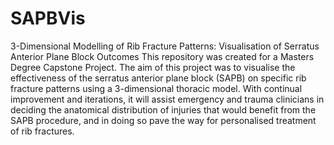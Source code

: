 # SAPBVis
3-Dimensional Modelling of Rib Fracture Patterns: Visualisation of Serratus Anterior Plane Block Outcomes
This repository was created for a Masters Degree Capstone Project. The aim of this project was to visualise the effectiveness of the serratus anterior plane block (SAPB) on specific rib fracture patterns using a 3-dimensional thoracic model. With continual improvement and iterations, it will assist emergency and trauma clinicians in deciding the anatomical distribution of injuries that would benefit from the SAPB procedure, and in doing so pave the way for personalised treatment of rib fractures. 
